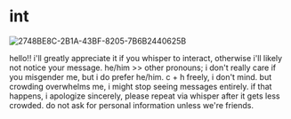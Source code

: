 # int
![2748BE8C-2B1A-43BF-8205-7B6B2440625B](https://github.com/user-attachments/assets/ad60e9ec-34cd-4bae-8cdd-3a14d4f2784a)

hello!! i'll greatly appreciate it if you whisper to interact, otherwise i'll likely not notice your message. 
he/him >> other pronouns; i don't really care if you misgender me, but i do prefer he/him. 
c + h freely, i don't mind. but crowding overwhelms me, i might stop seeing messages entirely. if that happens, i apologize sincerely, please repeat via whisper after it gets less crowded.
do not ask for personal information unless we're friends. 
